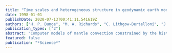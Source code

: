 ```yaml
---
title: "Time scales and heterogeneous structure in geodynamic earth models"
date: 1998-01-01
publishDate: 2020-07-13T00:41:11.541619Z
authors: ["H. P. Bunge", "M. A. Richards", "C. Lithgow-Bertelloni", "J. R. Baumgardner", "S. P. Grand", "B. A. Romanowicz"]
publication_types: ["2"]
abstract: "Computer models of mantle convection constrained by the history of Cenozoic and Mesozoic plate motions explain some deep-mantle structural heterogeneity imaged by seismic tomography, especially those related to subduction. They also reveal a 150-million-year time scale for generating thermal heterogeneity in the mantle, comparable to the record of plate motion reconstructions, so that the problem of unknown initial conditions can be overcome. The pattern of lowermost mantle structure at the core-mantle boundary is controlled by subduction history, although seismic tomography reveals intense large-scale hot (low-velocity) upwelling features not explicitly predicted by the models."
featured: false
publication: "*Science*"
---
```


